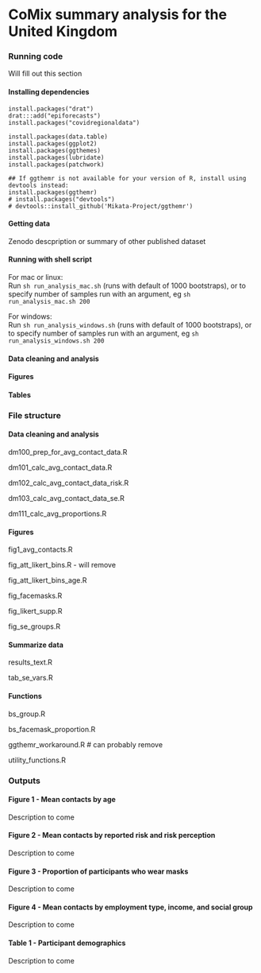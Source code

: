 # CoMix summary analysis for the United Kingdom

### Running code

Will fill out this section

#### Installing dependencies

```
install.packages("drat")
drat:::add("epiforecasts")
install.packages("covidregionaldata")

install.packages(data.table)
install.packages(ggplot2)
install.packages(ggthemes)
install.packages(lubridate)
install.packages(patchwork)

## If ggthemr is not available for your version of R, install using devtools instead:
install.packages(ggthemr) 
# install.packages("devtools")
# devtools::install_github('Mikata-Project/ggthemr')
```

#### Getting data

Zenodo descpription or summary of other published dataset

#### Running with shell script

For mac or linux: </br>
Run `sh run_analysis_mac.sh` (runs with default of 1000 bootstraps), or to specify number of samples run with an argument, eg `sh run_analysis_mac.sh 200`

For windows: </br>
Run `sh run_analysis_windows.sh` (runs with default of 1000 bootstraps), or to specify number of samples run with an argument, eg `sh run_analysis_windows.sh 200`



#### Data cleaning and analysis

#### Figures

#### Tables

### File structure

#### Data cleaning and analysis

dm100_prep_for_avg_contact_data.R

dm101_calc_avg_contact_data.R      

dm102_calc_avg_contact_data_risk.R

dm103_calc_avg_contact_data_se.R

dm111_calc_avg_proportions.R         


#### Figures

fig1_avg_contacts.R

fig_att_likert_bins.R   - will remove 

fig_att_likert_bins_age.R

fig_facemasks.R

fig_likert_supp.R

fig_se_groups.R



#### Summarize data

results_text.R 

tab_se_vars.R 



#### Functions

bs_group.R 

bs_facemask_proportion.R    

ggthemr_workaround.R # can probably remove

utility_functions.R 


### Outputs

#### Figure 1 - Mean contacts by age

Description to come

#### Figure 2 - Mean contacts by reported risk and risk perception

Description to come

#### Figure 3 - Proportion of participants who wear masks

Description to come

#### Figure 4 - Mean contacts by employment type, income, and social group

Description to come

#### Table 1 - Participant demographics

Description to come